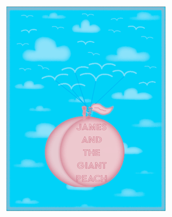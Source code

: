 ![](https://github.com/jeyla380/school_work/blob/main/visual_arts/indesign/project03/Project%2003.png)
